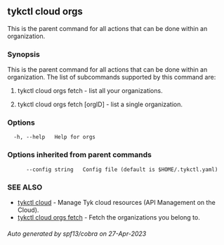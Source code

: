## tykctl cloud orgs

This is the parent command for all actions that can be done within an organization.

### Synopsis


This is the parent command for all actions that can be done within an organization.
The list of subcommands supported by this command are:

1. tykctl cloud orgs fetch - list all your organizations.

2. tykctl cloud orgs fetch [orgID] - list a single organization.


### Options

```
  -h, --help   Help for orgs
```

### Options inherited from parent commands

```
      --config string   Config file (default is $HOME/.tykctl.yaml)
```

### SEE ALSO

* [tykctl cloud](tykctl_cloud.md)	 - Manage Tyk cloud resources (API Management on the Cloud).
* [tykctl cloud orgs fetch](tykctl_cloud_orgs_fetch.md)	 - Fetch the organizations you belong to.

###### Auto generated by spf13/cobra on 27-Apr-2023
